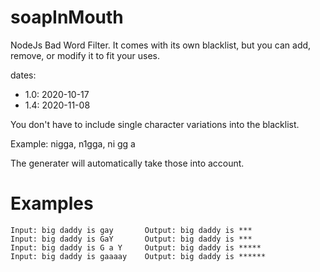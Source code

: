 # soapInMouth
NodeJs Bad Word Filter. It comes with its own blacklist, but you can add, remove, or modify it to fit your uses.

dates: 

*	1.0: 2020-10-17
* 1.4: 2020-11-08

You don't have to include single character variations into the blacklist.

Example: nigga, n1gga, ni gg a

The generater will automatically take those into account.

# Examples

```
Input: big daddy is gay       Output: big daddy is ***
Input: big daddy is GaY       Output: big daddy is ***
Input: big daddy is G a Y     Output: big daddy is *****
Input: big daddy is gaaaay    Output: big daddy is ******
```
